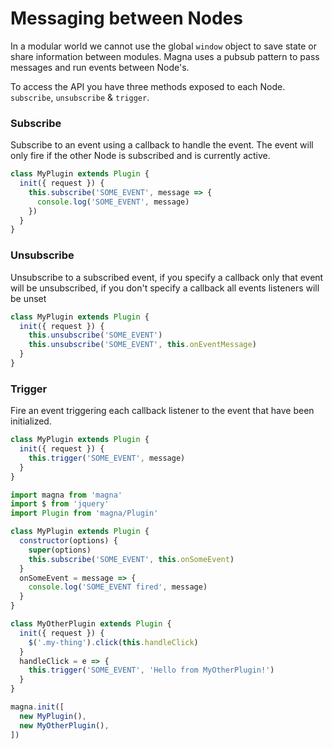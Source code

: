 # Messaging between Nodes
In a modular world we cannot use the global `window` object to save state or share information between modules. 
Magna uses a pubsub pattern to pass messages and run events between Node's.

To access the API you have three methods exposed to each Node. `subscribe`, `unsubscribe` & `trigger`.

### Subscribe
Subscribe to an event using a callback to handle the event. The event will only fire if the other Node is subscribed 
and is currently active.

```javascript
class MyPlugin extends Plugin {
  init({ request }) {
    this.subscribe('SOME_EVENT', message => {
      console.log('SOME_EVENT', message)
    })
  } 
}
```

### Unsubscribe
Unsubscribe to a subscribed event, if you specify a callback only that event will be unsubscribed, if you don't 
specify a callback all events listeners will be unset

```javascript
class MyPlugin extends Plugin {
  init({ request }) {
    this.unsubscribe('SOME_EVENT')
    this.unsubscribe('SOME_EVENT', this.onEventMessage)
  } 
}
```

### Trigger
Fire an event triggering each callback listener to the event that have been initialized.
```javascript
class MyPlugin extends Plugin {
  init({ request }) {
    this.trigger('SOME_EVENT', message)
  } 
}
```

```javascript
import magna from 'magna'
import $ from 'jquery'
import Plugin from 'magna/Plugin'

class MyPlugin extends Plugin {
  constructor(options) {
    super(options)
    this.subscribe('SOME_EVENT', this.onSomeEvent)
  }
  onSomeEvent = message => {
    console.log('SOME_EVENT fired', message)
  }
}

class MyOtherPlugin extends Plugin {
  init({ request }) {
    $('.my-thing').click(this.handleClick)
  }
  handleClick = e => {
    this.trigger('SOME_EVENT', 'Hello from MyOtherPlugin!')
  }
}

magna.init([
  new MyPlugin(),
  new MyOtherPlugin(),
])
```
